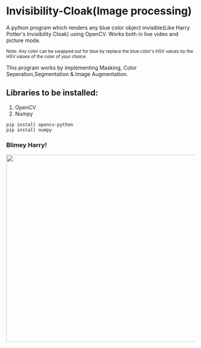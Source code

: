 # Invisibility-Cloak(Image processing)
A python program which renders any blue color object invisible(Like Harry Potter's Invisibility Cloak) using OpenCV. Works both in live video and picture mode. 

<sub> Note: Any color can be swapped out for blue by replace the blue color's HSV values by the HSV values of the color of your choice </sub>

This program works by implementing Masking, Color Seperation,Segmentation & Image Augmentation.

## Libraries to be installed:
1. OpenCV
2. Numpy

```terminal
pip install opencv-python
pip install numpy
```

### Blimey Harry!
<img src="https://sustainablenano.files.wordpress.com/2015/06/juli-harrypotter.gif" height="500" width="650">
